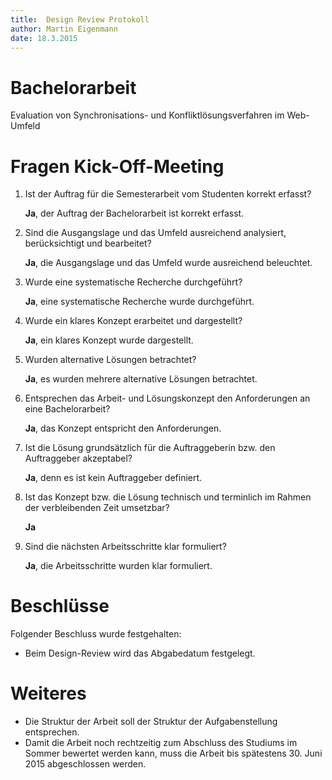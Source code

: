 ```yaml
---
title:  Design Review Protokoll 
author: Martin Eigenmann
date: 18.3.2015
---
```




# Bachelorarbeit
Evaluation von Synchronisations- und Konfliktlösungsverfahren im Web-Umfeld 

# Fragen Kick-Off-Meeting

1. Ist der Auftrag für die Semesterarbeit vom Studenten korrekt erfasst?

    **Ja**, der Auftrag der Bachelorarbeit ist korrekt erfasst.

2. Sind die Ausgangslage und das Umfeld ausreichend analysiert, berücksichtigt und bearbeitet?

    **Ja**, die Ausgangslage und das Umfeld wurde ausreichend beleuchtet.

3. Wurde eine systematische Recherche durchgeführt?  

    **Ja**, eine systematische Recherche wurde durchgeführt.

4. Wurde ein klares Konzept erarbeitet und dargestellt?

    **Ja**, ein klares Konzept wurde dargestellt.

5. Wurden alternative Lösungen betrachtet?

    **Ja**, es wurden mehrere alternative Lösungen betrachtet.

6. Entsprechen das Arbeit- und Lösungskonzept den Anforderungen an eine Bachelorarbeit?

    **Ja**, das Konzept entspricht den Anforderungen.

7. Ist die Lösung grundsätzlich für die Auftraggeberin bzw. den Auftraggeber akzeptabel?

    **Ja**, denn es ist kein Auftraggeber definiert. 

8. Ist das Konzept bzw. die Lösung technisch und terminlich im Rahmen der verbleibenden Zeit umsetzbar?

    **Ja**

9. Sind die nächsten Arbeitsschritte klar formuliert?

    **Ja**, die Arbeitsschritte wurden klar formuliert.

# Beschlüsse
Folgender Beschluss wurde festgehalten:

- Beim Design-Review wird das Abgabedatum festgelegt.

# Weiteres

- Die Struktur der Arbeit soll der Struktur der Aufgabenstellung entsprechen.
- Damit die Arbeit noch rechtzeitig zum Abschluss des Studiums im Sommer bewertet werden kann, muss die Arbeit bis spätestens 30. Juni 2015 abgeschlossen werden.